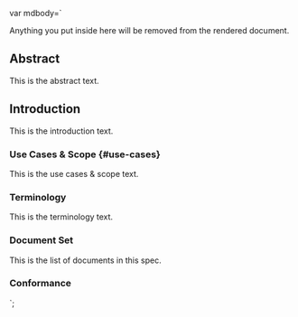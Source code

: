 var mdbody=`

<md-only>
Anything you put inside here will be removed from the
rendered document.
</md-only>

## Abstract
This is the abstract text.

## Introduction
This is the introduction text.

### Use Cases & Scope {#use-cases}
This is the use cases & scope text.

### Terminology
This is the terminology text.

### Document Set
This is the list of documents in this spec.

### Conformance
`;
